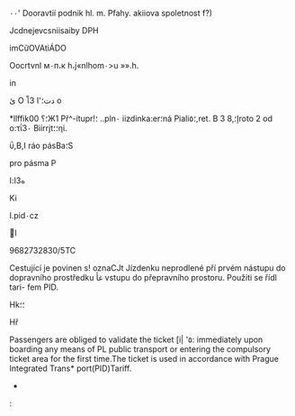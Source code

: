 ٠٠' Dooravtií podnik hl. m. Pfahy. akiiova spoletnost f?)

Jcdnejevcsniisaiby DPH

imCữOVAtiÁDO

Oocrtvnl м٠п،к
h،j«nlhom٠>u »».h.

in

ئ
О
โ3
دت؛'ا
о

*llffik؛؟
00Ж1
Př^-ítupr!؛
..pln٠
iizdinka:er؛ná
Piali؛٥,ret.
Β
3
8,إ؛roto
2
od ο:τΐ3٠
Biirrjt؛؛ηί.

ΰ,Β,Ι ráo
pásBa؛S

pro pásma Ρ

ه3ا:ا

Ki

I.pid٠cz

ا

9682732830/5ТС

Cestující je povinen s! oznaCJt Jízdenku neprodlené
pří prvém nástupu do dopravního prostředku غأ
vstupu do přepravního prostoru. Použiti se řídl tari-
fem PID.

Hk؛؛

Hř

Passengers are obliged to validate the ticket
[i|
'٥:
immediately upon boarding any means of
PL public transport or entering the compulsory
ticket area for the first time.The ticket is used
in accordance with Prague Integrated Trans*
port(PID)Tariff.

-
:

